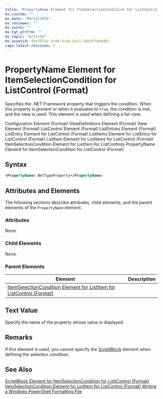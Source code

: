 ```yaml
---
title: "PropertyName Element for ItemSelectionCondition for ListControl (Format) | Microsoft Docs"
ms.custom: ""
ms.date: "09/13/2016"
ms.reviewer: ""
ms.suite: ""
ms.tgt_pltfrm: ""
ms.topic: "article"
ms.assetid: d5e707ae-3c84-4ceb-ba31-56b3ffde6d6c
caps.latest.revision: 7
---
```

# PropertyName Element for ItemSelectionCondition for ListControl (Format)
Specifies the .NET Framework property that triggers the condition. When this property is present or when it evaluates to `true`, the condition is met, and the view is used. This element is used when defining a list view.

 Configuration Element (Format)
ViewDefinitions Element (Format)
View Element (Format)
ListControl Element (Format)
ListEntries Element (Format)
ListEntry Element for ListControl (Format)
ListItems Element for ListEntry for ListControl (Format)
ListItem Element for ListItems for ListControl (Format)
ItemSelectionCondition Element for ListItem for ListControls
PropertyName Element for ItemSelectionCondition for ListControl (Format)

## Syntax

```xml
<PropertyName>.NetTypeProperty</PropertyName>
```

## Attributes and Elements
 The following sections describe attributes, child elements, and the parent elements of the `PropertyName` element.

### Attributes
 None.

### Child Elements
 None.

### Parent Elements

|Element|Description|
|-------------|-----------------|
|[ItemSelectionCondition Element for ListItem for ListControl (Format)](./itemselectioncondition-element-for-listitem-for-listcontrol-format.md)||

## Text Value
 Specify the name of the property whose value is displayed.

## Remarks
 If this element is used, you cannot specify the [ScriptBlock](./scriptblock-element-for-itemselectioncondition-for-listcontrol-format.md) element when defining the selection condition.

## See Also
 [ScriptBlock Element for ItemSelectionCondition for ListIControl (Format)](./scriptblock-element-for-itemselectioncondition-for-listcontrol-format.md)
 [ItemSelectionCondition Element for ListItem for ListControl (Format)](./itemselectioncondition-element-for-listitem-for-listcontrol-format.md)
 [Writing a Windows PowerShell Formatting File](./writing-a-windows-powershell-formatting-file.md)
